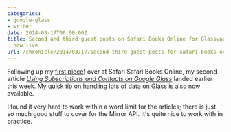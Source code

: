 ```yaml
---
categories:
- google-glass
- writer
date: 2014-03-17T00:00:00Z
title: Second and third guest posts on Safari Books Online for Glassware development
  now live
url: /chronicle/2014/03/17/second-third-guest-posts-for-safari-books-online-glass-mirror-api-now-live/
---
```


Following up my [first piece](http://blog.safaribooksonline.com/2014/03/05/building-glassware-mirror-api/)) over at Safari Safari Books Online, my second article _[Using Subscriptions and Contacts on Google Glass](http://blog.safaribooksonline.com/2014/03/19/using-subscriptions-contacts-google-glass/)_ landed earlier this week. My [quick tip on handling lots of data on Glass](http://blog.safaribooksonline.com/2014/03/17/quick-tip-using-mirror-api-glass/) is also now available.

I found it very hard to work within a word limit for the articles; there is just so much good stuff to cover for the Mirror API. It's quite nice to work with in practice.